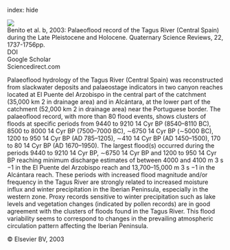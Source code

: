 index: hide

<div class="Citation">
    <div class="Citation-thumb CitationThumb-linked"  data-href="https://doi.org/10.1016/s0277-3791(03)00133-1">
      <img src="https://static.claimspace.cloud/climate-study-static/refs/thumbs/5/Benito_et_al_2003b-thumb.png" />
    </div>

  <div class="Citation-body">
    <div class="Citation-text">Benito et al. b, 2003: Palaeoflood record of the Tagus River (Central Spain) during the Late Pleistocene and Holocene. <span class="Article-journal">Quaternary Science Reviews, </span><span class="Article-volume">22, </span>1737-1756pp.</div>
    <div class="Citation-links">
      <div class="CitationLink" data-href="https://doi.org/10.1016/s0277-3791(03)00133-1">
        <div class="CitationLink-icon CitationLink-Doi"></div>
        <div class="CitationLink-text">DOI</div>
      </div>
      <div class="CitationLink" data-href="https://scholar.google.com/scholar?q=10.1016/s0277-3791(03)00133-1">
        <div class="CitationLink-icon CitationLink-Scholar"></div>
        <div class="CitationLink-text">Google Scholar</div>
      </div>
      <div class="CitationLink" data-href="http://www.sciencedirect.com/science/article/pii/S0277379103001331">
        <div class="CitationLink-icon CitationLink-Publisher"></div>
        <div class="CitationLink-text">Sciencedirect.com</div>
      </div>
    </div>
  </div>
</div>

Palaeoflood hydrology of the Tagus River (Central Spain) was reconstructed from slackwater deposits and palaeostage indicators in two canyon reaches located at El Puente del Arzobispo in the central part of the catchment (35,000                         km                         2                       in drainage area) and in Alcántara, at the lower part of the catchment (52,000                         km                         2                       in drainage area) near the Portuguese border. The palaeoflood record, with more than 80 flood events, shows clusters of floods at specific periods from 9440 to 9210                          14                         Cyr                       BP (8540–8110 BC), 8500 to 8000                          14                         Cyr                       BP (7500–7000 BC), ∼6750                         14                         Cyr                       BP (∼5000 BC), 1200 to 950                          14                         Cyr                       BP (AD 785–1205), ∼410                          14                         Cyr                       BP (AD 1450–1500), 170 to 80                          14                         Cyr                       BP (AD 1670–1950). The largest flood(s) occurred during the periods 9440 to 9210                          14                         Cyr                       BP, ∼6750                         14                         Cyr                       BP and 1200 to 950                          14                         Cyr                       BP reaching minimum discharge estimates of between 4000 and 4100                         m                         3                                                  s                         −1                       in the El Puente del Arzobispo reach and 13,700–15,000                         m                         3                                                  s                         −1                       in the Alcántara reach. These periods with increased flood magnitude and/or frequency in the Tagus River are strongly related to increased moisture influx and winter precipitation in the Iberian Peninsula, especially in the western zone. Proxy records sensitive to winter precipitation such as lake levels and vegetation changes (indicated by pollen records) are in good agreement with the clusters of floods found in the Tagus River. This flood variability seems to correspond to changes in the prevailing atmospheric circulation pattern affecting the Iberian Peninsula.

<div class="Citation-copy">
&copy; Elsevier BV, 2003
</div>